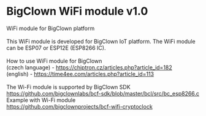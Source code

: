 # BigClown WiFi module v1.0</br>
WiFi module for BigClown platform</br>
</br>
This WiFi module is developed for BigClown IoT platform. The WiFi module can be ESP07 or ESP12E (ESP8266 IC).</br>
</br>
How to use WiFi module for BigClown </br>
(czech language) - https://chiptron.cz/articles.php?article_id=182</br>
(english) - https://time4ee.com/articles.php?article_id=113</br>
</br>
The Wi-Fi module is supported by BigClown SDK</br>
https://github.com/bigclownlabs/bcf-sdk/blob/master/bcl/src/bc_esp8266.c</br>
Example with Wi-Fi module</br>
https://github.com/bigclownprojects/bcf-wifi-cryptoclock</br>

